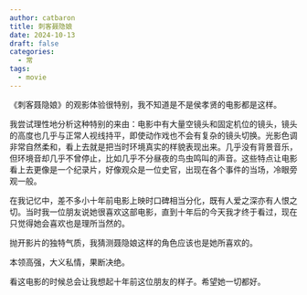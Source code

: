 ```yaml
---
author: catbaron
title: 刺客聂隐娘
date: 2024-10-13
draft: false
categories:
  - 常
tags:
  - movie
---
```

《刺客聂隐娘》的观影体验很特别，我不知道是不是侯孝贤的电影都是这样。

我尝试理性地分析这种特别的来由：电影中有大量空镜头和固定机位的镜头，镜头的高度也几乎与正常人视线持平，即使动作戏也不会有复杂的镜头切换。光影色调非常自然柔和，看上去就是把当时环境真实的样貌表现出来。几乎没有背景音乐，但环境音却几乎不曾停止，比如几乎不分昼夜的鸟虫鸣叫的声音。这些特点让电影看上去更像是一个纪录片，好像观众是一位史官，出现在各个事件的当场，冷眼旁观一般。

在我记忆中，差不多小十年前电影上映时口碑相当分化，既有人爱之深亦有人恨之切。当时我一位朋友说她很喜欢这部电影，直到十年后的今天我才终于看过，现在只觉得她会喜欢也是理所当然的。

抛开影片的独特气质，我猜测聂隐娘这样的角色应该也是她所喜欢的。

本领高强，大义私情，果断决绝。

看这电影的时候总会让我想起十年前这位朋友的样子。希望她一切都好。
